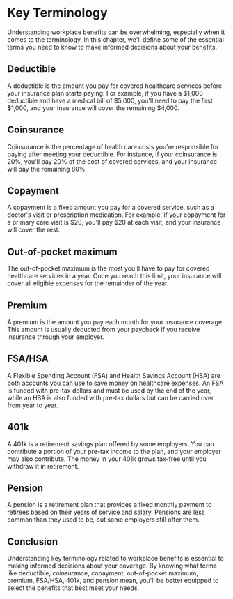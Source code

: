 # Key Terminology

Understanding workplace benefits can be overwhelming, especially when it comes to the terminology. In this chapter, we'll define some of the essential terms you need to know to make informed decisions about your benefits.

Deductible
----------

A deductible is the amount you pay for covered healthcare services before your insurance plan starts paying. For example, if you have a $1,000 deductible and have a medical bill of $5,000, you'll need to pay the first $1,000, and your insurance will cover the remaining $4,000.

Coinsurance
-----------

Coinsurance is the percentage of health care costs you're responsible for paying after meeting your deductible. For instance, if your coinsurance is 20%, you'll pay 20% of the cost of covered services, and your insurance will pay the remaining 80%.

Copayment
---------

A copayment is a fixed amount you pay for a covered service, such as a doctor's visit or prescription medication. For example, if your copayment for a primary care visit is $20, you'll pay $20 at each visit, and your insurance will cover the rest.

Out-of-pocket maximum
---------------------

The out-of-pocket maximum is the most you'll have to pay for covered healthcare services in a year. Once you reach this limit, your insurance will cover all eligible expenses for the remainder of the year.

Premium
-------

A premium is the amount you pay each month for your insurance coverage. This amount is usually deducted from your paycheck if you receive insurance through your employer.

FSA/HSA
-------

A Flexible Spending Account (FSA) and Health Savings Account (HSA) are both accounts you can use to save money on healthcare expenses. An FSA is funded with pre-tax dollars and must be used by the end of the year, while an HSA is also funded with pre-tax dollars but can be carried over from year to year.

401k
----

A 401k is a retirement savings plan offered by some employers. You can contribute a portion of your pre-tax income to the plan, and your employer may also contribute. The money in your 401k grows tax-free until you withdraw it in retirement.

Pension
-------

A pension is a retirement plan that provides a fixed monthly payment to retirees based on their years of service and salary. Pensions are less common than they used to be, but some employers still offer them.

Conclusion
----------

Understanding key terminology related to workplace benefits is essential to making informed decisions about your coverage. By knowing what terms like deductible, coinsurance, copayment, out-of-pocket maximum, premium, FSA/HSA, 401k, and pension mean, you'll be better equipped to select the benefits that best meet your needs.
